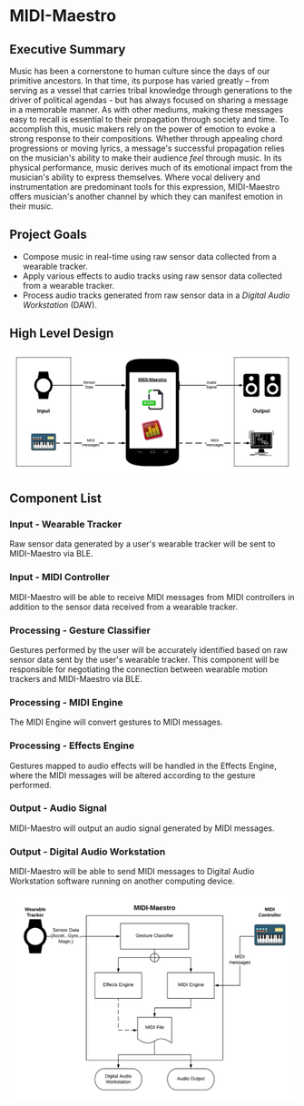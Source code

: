 # MIDI-Maestro

## Executive Summary
Music has been a cornerstone to human culture since the days of our primitive ancestors. In that time, its purpose has varied greatly – from serving as a vessel that carries tribal knowledge through generations to the driver of political agendas - but has always focused on sharing a message in a memorable manner. As with other mediums, making these messages easy to recall is essential to their propagation through society and time. To accomplish this, music makers rely on the power of emotion to evoke a strong response to their compositions. Whether through appealing chord progressions or moving lyrics, a message's successful propagation relies on the musician's ability to make their audience *feel* through music. In its physical performance, music derives much of its emotional impact from the musician's ability to express themselves. Where vocal delivery and instrumentation are predominant tools for this expression, MIDI-Maestro offers musician's another channel by which they can manifest emotion in their music.

## Project Goals
* Compose music in real-time using raw sensor data collected from a wearable tracker.
* Apply various effects to audio tracks using raw sensor data collected from a wearable tracker.
* Process audio tracks generated from raw sensor data in a *Digital Audio Workstation* (DAW).

## High Level Design
![Design Diagram](https://github.com/caseyschmitz/MIDI-Maestro/blob/master/images/MIDI-Maestro_DesignDiagram.png)

## Component List

### Input - Wearable Tracker
Raw sensor data generated by a user's wearable tracker will be sent to MIDI-Maestro via BLE.

### Input - MIDI Controller
MIDI-Maestro will be able to receive MIDI messages from MIDI controllers in addition to the sensor data received from a wearable tracker.

### Processing - Gesture Classifier
Gestures performed by the user will be accurately identified based on raw sensor data sent by the user's wearable tracker. This component will be responsible for negotiating the connection between wearable motion trackers and MIDI-Maestro via BLE.

### Processing - MIDI Engine
The MIDI Engine will convert gestures to MIDI messages.

### Processing - Effects Engine
Gestures mapped to audio effects will be handled in the Effects Engine, where the MIDI messages will be altered according to the gesture performed.

### Output - Audio Signal
MIDI-Maestro will output an audio signal generated by MIDI messages.

### Output - Digital Audio Workstation
MIDI-Maestro will be able to send MIDI messages to Digital Audio Workstation software running on another computing device.

![Component Diagram](https://github.com/caseyschmitz/MIDI-Maestro/blob/master/images/MIDI-Maestro_ComponentDiagram.png)
